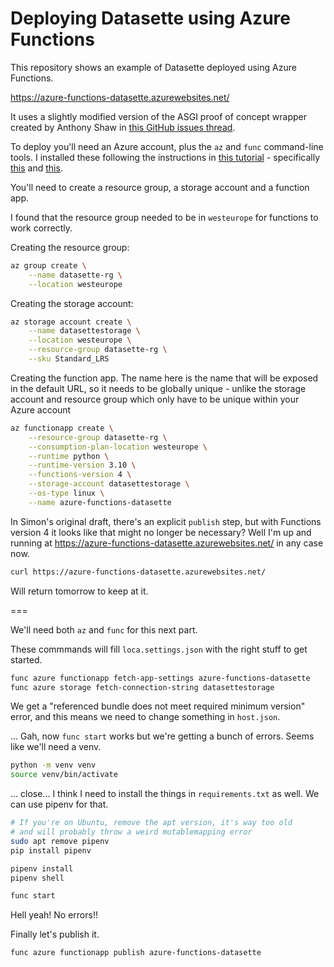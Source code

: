 # Deploying Datasette using Azure Functions

This repository shows an example of Datasette deployed using Azure Functions.

https://azure-functions-datasette.azurewebsites.net/

It uses a slightly modified version of the ASGI proof of concept wrapper created by Anthony Shaw in [this GitHub issues thread](https://github.com/Azure/azure-functions-python-library/issues/75#issuecomment-808553496).

To deploy you'll need an Azure account, plus the `az` and `func` command-line tools. I installed these following the instructions in [this tutorial](https://docs.microsoft.com/en-us/azure/azure-functions/create-first-function-cli-python?tabs=azure-cli%2Cbash%2Cbrowser) - specifically [this](https://docs.microsoft.com/en-us/azure/azure-functions/functions-run-local?tabs=macos%2Ccsharp%2Cbash#v2) and [this](https://docs.microsoft.com/en-us/cli/azure/install-azure-cli).

You'll need to create a resource group, a storage account and a function app.

I found that the resource group needed to be in `westeurope` for functions to work correctly.

Creating the resource group:

```bash
az group create \
    --name datasette-rg \
    --location westeurope
```

Creating the storage account:

```bash
az storage account create \
    --name datasettestorage \
    --location westeurope \
    --resource-group datasette-rg \
    --sku Standard_LRS
```

Creating the function app. The name here is the name that will be exposed in the default URL, so it needs to be globally unique - unlike the storage account and resource group which only have to be unique within your Azure account

```bash
az functionapp create \
    --resource-group datasette-rg \
    --consumption-plan-location westeurope \
    --runtime python \
    --runtime-version 3.10 \
    --functions-version 4 \
    --storage-account datasettestorage \
    --os-type linux \
    --name azure-functions-datasette
```

In Simon's original draft, there's an explicit `publish` step, but with Functions version 4 it looks like that might no longer be necessary? Well I'm up and running at https://azure-functions-datasette.azurewebsites.net/ in any case now.

```bash
curl https://azure-functions-datasette.azurewebsites.net/
```

Will return tomorrow to keep at it.

===

We'll need both `az` and `func` for this next part.

These commmands will fill `loca.settings.json` with the right
stuff to get started.

```bash
func azure functionapp fetch-app-settings azure-functions-datasette
func azure storage fetch-connection-string datasettestorage
```

We get a "referenced bundle does not meet required minimum version"
error, and this means we need to change something in `host.json`.

... Gah, now `func start` works but we're getting a bunch of errors.
Seems like we'll need a venv.

```bash
python -m venv venv
source venv/bin/activate
```

... close... I think I need to install the things in `requirements.txt`
as well. We can use pipenv for that.

```bash
# If you're on Ubuntu, remove the apt version, it's way too old
# and will probably throw a weird mutablemapping error
sudo apt remove pipenv
pip install pipenv

pipenv install
pipenv shell

func start
```

Hell yeah! No errors!!

Finally let's publish it.

```bash
func azure functionapp publish azure-functions-datasette
```
